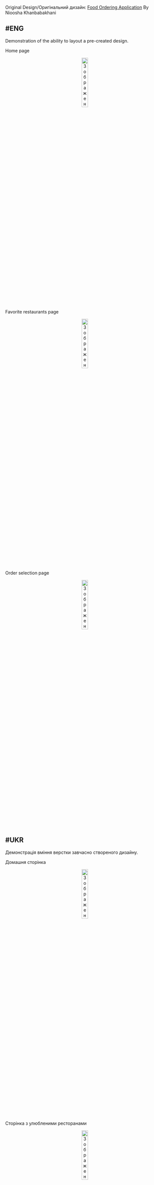 <p>Original Design/Оригінальний дизайн:
<a href="https://www.figma.com/community/file/1270092817691687895">Food Ordering Application</a> By 
Nioosha Khanbabakhani
<p></p><p></p>

<h2>#ENG</h2>
Demonstration of the ability to layout a pre-created design.

</p>
<p></p>
<p>Home page</p>
<p align="center"><img src="https://github.com/Marikorzh/uiux_design/assets/55840494/0bd67d9c-20e9-49f4-a5b8-8e07b3913ef3" alt="Зображення" width="20%" height=auto></p>

<p></p>
<p>Favorite restaurants page</p>
<p align="center"><img src="https://github.com/Marikorzh/uiux_design/assets/55840494/ae1d5d07-5dab-4c1f-b041-3cce70f289df" alt="Зображення2" width="20%" height=auto></p>

<p></p>
<p>Order selection page</p>
<p align="center"><img src="https://github.com/Marikorzh/uiux_design/assets/55840494/5dd390a0-801f-432f-ac9e-cbfbbd0d8d56" alt="Зображення3" width="20%" height=auto></p>

<h2>#UKR</h2>
Демонстрація вміння верстки завчасно створеного дизайну.
  
</p>
<p></p>
<p>Домашня сторінка</p>
<p align="center"><img src="https://github.com/Marikorzh/uiux_design/assets/55840494/0bd67d9c-20e9-49f4-a5b8-8e07b3913ef3" alt="Зображення" width="20%" height=auto></p>

<p></p>
<p>Сторінка з улюбленими ресторанами</p>
<p align="center"><img src="https://github.com/Marikorzh/uiux_design/assets/55840494/ae1d5d07-5dab-4c1f-b041-3cce70f289df" alt="Зображення2" width="20%" height=auto></p>

<p></p>
<p>Сторінка з вибором замовлення</p>
<p align="center"><img src="https://github.com/Marikorzh/uiux_design/assets/55840494/5dd390a0-801f-432f-ac9e-cbfbbd0d8d56" alt="Зображення3" width="20%" height=auto></p>



